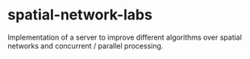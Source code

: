 # spatial-network-labs
Implementation of a server to improve different algorithms over spatial networks and concurrent / parallel processing.
